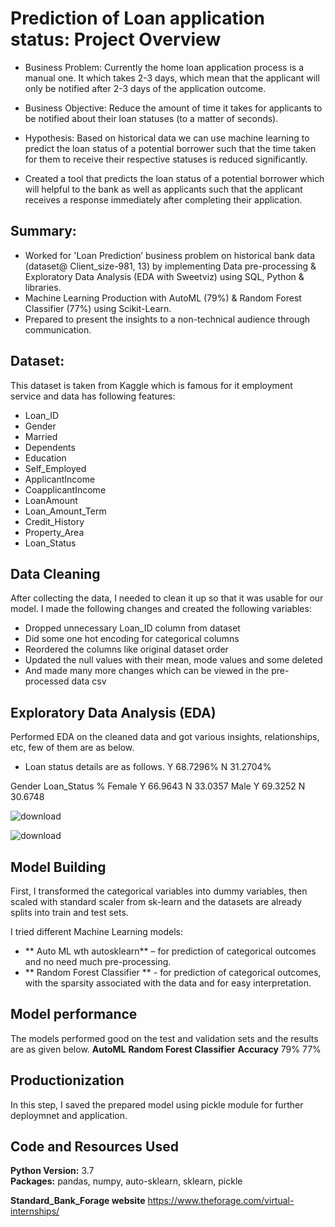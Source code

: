 
# Prediction of Loan application status: Project Overview 

* Business Problem: Currently the home loan application process is a manual one. It which takes 2-3 days, which mean that the applicant will only be notified after 2-3 days of the application outcome.

* Business Objective: Reduce the amount of time it takes for applicants to be notified about their loan statuses (to a matter of seconds).

* Hypothesis: Based on historical data we can use machine learning to predict the loan status of a potential borrower such that the time taken for them to receive their respective statuses is reduced significantly.


* Created a tool that predicts the loan status of a potential borrower which will helpful to the bank as well as applicants such that the applicant receives a response immediately after completing their application.


## Summary:
*	Worked for 'Loan Prediction’ business problem on historical bank data (dataset@ Client_size-981, 13) by implementing Data pre-processing & Exploratory Data Analysis (EDA with Sweetviz) using SQL, Python & libraries.
*	Machine Learning Production with AutoML (79%) & Random Forest Classifier (77%) using Scikit-Learn.
*	Prepared to present the insights to a non-technical audience through communication.


## Dataset:
This dataset is taken from Kaggle which is famous for it employment service and data has following features:
*	Loan_ID
*	Gender             
*	Married            
*	Dependents         
*	Education           
*	Self_Employed      
*	ApplicantIncome    
*	CoapplicantIncome  
*	LoanAmount         
*	Loan_Amount_Term    
*	Credit_History     
*	Property_Area      
*	Loan_Status        



## Data Cleaning
After collecting the data, I needed to clean it up so that it was usable for our model. I made the following changes and created the following variables:

*	Dropped unnecessary Loan_ID column from dataset
*	Did some one hot encoding for categorical columns
*	Reordered the columns like original dataset order
*	Updated the null values with their mean, mode values and some deleted
*	And made many more changes which can be viewed in the pre-processed data csv

## Exploratory Data Analysis (EDA)
Performed EDA on the cleaned data and got various insights, relationships, etc, few of them are as below.

* Loan status details are as follows.
  Y    68.7296%
  N    31.2704%
  
Gender  Loan_Status    %
Female  Y              66.9643
        N              33.0357
Male    Y              69.3252
        N              30.6748
        
![download](https://user-images.githubusercontent.com/112246352/203770363-fdac9810-83a0-4864-82f0-dc29f771836f.png)


![download](https://user-images.githubusercontent.com/112246352/203770528-ae63b975-b17a-4f81-b6fc-1769fbf392be.png)


## Model Building 

First, I transformed the categorical variables into dummy variables, then scaled with standard scaler from sk-learn and the datasets are already splits into train and test sets.   

I tried different Machine Learning models:
*	** Auto ML wth autosklearn** – for prediction of categorical outcomes and no need much pre-processing.
*	** Random Forest Classifier **  - for prediction of categorical outcomes, with the sparsity associated with the data and for easy interpretation. 


## Model performance
The models performed good on the test and validation sets and the results are as given below. 
	                   **AutoML**     **Random Forest Classifier**
**Accuracy**           79%            77%




## Productionization 
In this step, I saved the prepared model using pickle module for further deploymnet and application. 


## Code and Resources Used 
**Python Version:** 3.7  
**Packages:** pandas, numpy, auto-sklearn, sklearn, pickle

**Standard_Bank_Forage website** 
https://www.theforage.com/virtual-internships/






